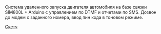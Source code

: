 Система удаленного запуска двигателя автомобиля на базе связки SIM800L + Arduino c управлением по DTMF и отчетами по SMS.
Дозвон до модем с заданного номера, ввод пин кода в тоновом режиме. 

[Скетч](https://github.com/martinhol221/SIM800L_DTMF_control/wiki/%D0%90%D0%B2%D1%82%D0%BE%D0%B7%D0%B0%D0%BF%D1%83%D1%81%D0%BA-%D0%B4%D0%B2%D0%B8%D0%B3%D0%B0%D1%82%D0%B5%D0%BB%D1%8F-%D0%BD%D0%B0-SIM800L-%D0%BC%D0%BE%D0%B4%D0%B5%D0%BC%D0%B5)


